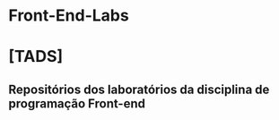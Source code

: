 # Front-End-Labs
<h1>[TADS]</h1>
<h2>Repositórios dos laboratórios da disciplina de programação Front-end</h2>
